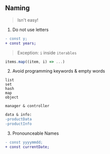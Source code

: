 ## Naming

> Isn't easy!

1. Do not use letters

```diff
- const y;
+ const years;
```

> Exception: `i` inside `iterables`

```ts
items.map((item, i) => ...)
```

2. Avoid programming keywords & empty words

```
list
set
hash
map
object
```

```
manager & controller
```

```diff
data & info:
-productData
-productInfo
```

3. Pronounceable Names

```diff
- const yyyymmdd;
+ const currentDate;
```
